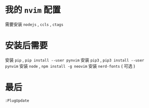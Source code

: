 # 我的 `nvim` 配置

需要安装 `nodejs` , `ccls` , `ctags`

# 安装后需要

安装 `pip` , `pip install --user pynvim`
安装 `pip3` , `pip3 install --user pynvim`
安装 `node` , `npm install -g neovim`
安装 `nerd-fonts` ( 可选 )

# 最后

```
:PlugUpdate
```
